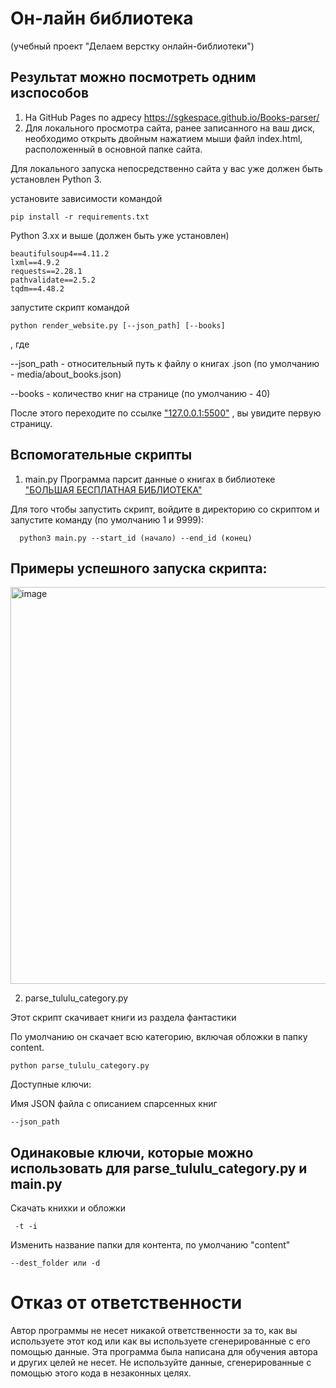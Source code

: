 # Он-лайн библиотека
 (учебный проект "Делаем верстку онлайн-библиотеки")


## Результат можно посмотреть одним изспособов

1.  На GitHub Pages по адресу  https://sgkespace.github.io/Books-parser/
2.  Для локального просмотра сайта, ранее записанного на ваш диск, необходимо открыть двойным нажатием мыши файл index.html, расположенный в основной папке сайта.

Для локального запуска непосредственно сайта у вас уже должен быть установлен Python 3.

установите зависимости командой 

```
pip install -r requirements.txt
```

Python 3.xx и выше (должен быть уже установлен)
```
beautifulsoup4==4.11.2
lxml==4.9.2
requests==2.28.1
pathvalidate==2.5.2
tqdm==4.48.2
```
запустите скрипт командой 

```
python render_website.py [--json_path] [--books]
```

, где

--json_path - относительный путь к файлу о книгах .json (по умолчанию - media/about_books.json)

--books - количество книг на странице (по умолчанию - 40)


После этого переходите по ссылке ["127.0.0.1:5500"](http://127.0.0.1:5500) , вы увидите первую страницу.


## Вспомогательные скрипты

1. main.py
Программа парсит данные о книгах в библиотеке ["БОЛЬШАЯ БЕСПЛАТНАЯ БИБЛИОТЕКА"](https://tululu.org)


Для того чтобы запустить скрипт, войдите в директорию со скриптом и запустите команду (по умолчанию 1 и 9999):

```
  python3 main.py --start_id (начало) --end_id (конец)
```

## Примеры успешного запуска скрипта:

<img width="635" alt="image" src="https://user-images.githubusercontent.com/55636018/222972132-a028a5b7-ab9d-44e1-9c75-0c55811fd223.png">


2. parse_tululu_category.py

Этот скрипт скачивает книги из раздела фантастики

По умолчанию он скачает всю категорию, включая обложки в папку content.
```
python parse_tululu_category.py
```

Доступные ключи:

Имя JSON файла с описанием спарсенных книг
```
--json_path
```


## Одинаковые ключи, которые можно использовать для parse_tululu_category.py и main.py

Скачать  книхки и обложки

```
 -t -i
```
Изменить название папки для контента, по умолчанию "content"

```
--dest_folder или -d
```


# Отказ от ответственности

Автор программы не несет никакой ответственности за то, как вы используете этот код или как вы используете сгенерированные с его помощью данные. Эта программа была написана для обучения автора и других целей не несет. Не используйте данные, сгенерированные с помощью этого кода в незаконных целях.
